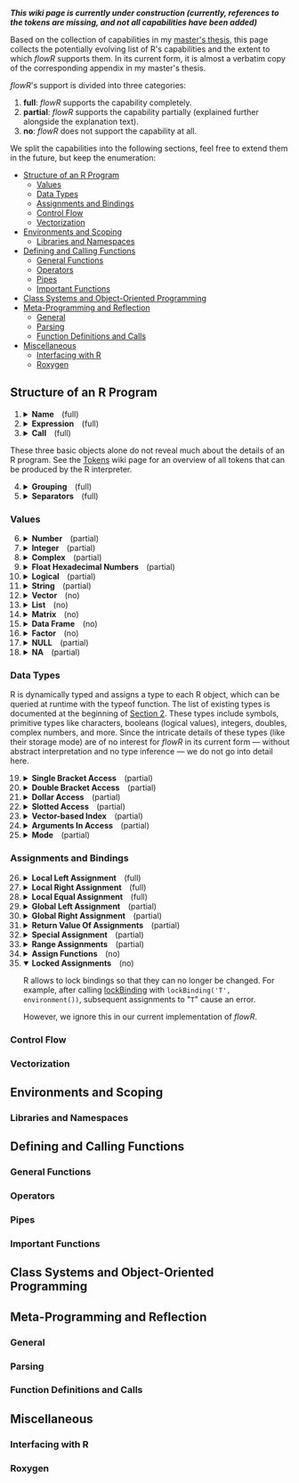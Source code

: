 ***This wiki page is currently under construction (currently, references to the tokens are missing, and not all capabilities have been added)***

Based on the collection of capabilities in my [master's thesis](http://dx.doi.org/10.18725/OPARU-50107), this page collects the potentially evolving list of R's capabilities and the extent to which *flowR* supports them.
In its current form, it is almost a verbatim copy of the corresponding appendix in my master's thesis.

*flowR*'s support is divided into three categories:

1. **full**: *flowR* supports the capability completely.
2. **partial**: *flowR* supports the capability partially (explained further alongside the explanation text).
3. **no**: *flowR* does not support the capability at all.

We split the capabilities into the following sections, feel free to extend them in the future, but keep the enumeration:

<!-- TOC -->
- [Structure of an R Program](#structure-of-an-r-program)
  - [Values](#values)
  - [Data Types](#data-types)
  - [Assignments and Bindings](#assignments-and-bindings)
  - [Control Flow](#control-flow)
  - [Vectorization](#vectorization)
- [Environments and Scoping](#environments-and-scoping)
  - [Libraries and Namespaces](#libraries-and-namespaces)
- [Defining and Calling Functions](#defining-and-calling-functions)
  - [General Functions](#general-functions)
  - [Operators](#operators)
  - [Pipes](#pipes)
  - [Important Functions](#important-functions)
- [Class Systems and Object-Oriented Programming](#class-systems-and-object-oriented-programming)
- [Meta-Programming and Reflection](#meta-programming-and-reflection)
  - [General](#general)
  - [Parsing](#parsing)
  - [Function Definitions and Calls](#function-definitions-and-calls)
- [Miscellaneous](#miscellaneous)
  - [Interfacing with R](#interfacing-with-r)
  - [Roxygen](#roxygen)
<!-- TOC -->

## Structure of an R Program

<!-- I use an enumerated list so that in case the numbers change there is no need to change *everything* -->

<ol>
<li> <details> <summary><b>Name</b>&emsp;(full)</summary>

Usually, names are referred to as symbols and they most often represent a variable name, although they are part of a function call as well. They can be created from strings, with functions like [base::as.name](https://www.rdocumentation.org/packages/base/versions/3.6.2/topics/name) or [rlang::sym](https://www.rdocumentation.org/packages/rlang/versions/1.1.1/topics/sym) from the [rlang](https://www.rdocumentation.org/packages/rlang/versions/1.1.1) package (see [Section 2.1.3.1](https://cran.r-project.org/doc/manuals/r-release/R-lang.html#Symbol-objects) of the R language definition).
The definition of what exactly
can be part of a name can be found in [Section 10.3.2](https://cran.r-project.org/doc/manuals/r-release/R-lang.html#Identifiers) of the language definition, allowing an identifier to be "a sequence of letters, digits, the
period, and the underscore" with the restriction that it cannot start with a
digit or with a period followed by a digit and the precise definition being
dependent on the current locale.

It should be noted, however, that besides the usual identifiers, R does
allow the use of backticks and strings to create names that do not follow
the rules. Hence, `'2' <- 42` is valid R code and assigns the value&nbsp;`42` to
the name&nbsp;`"2"`. This is no different from&nbsp;`"2" <- 42` (although the tokens
are different, with `SYMBOL` for the first, and `STR_CONST` for the second example).
However, when trying to access the value bound to the name,
one can use backticks but neither double nor single quotes as they evaluate
to the corresponding string.
Yet, there are reflective functions like get
which allow to use strings.

Besides these rules, [Section 10.3.3](https://cran.r-project.org/doc/manuals/r-release/R-lang.html#Reserved-words) of the R language definition defines
a set of reserved words that can not be used as object names. Nevertheless,
they still can be assigned (although some require the use of backticks).
With this, `... <- 3` and `` `if` <- 42 `` are valid. The values can be queried
with `get("...")` and `get("if")`, respectively.

*flowR* supports all of these variants. Most are already handled by the used
R parser, with the normalization allowing assignments to strings, and the
dataflow analysis handling the use of backticks. Querying a value with a
function like get, however, is currently not supported.

</details>
</li>

<li> <details> <summary><b>Expression</b>&emsp;(full)</summary>

   Within [Section 2.1.4](https://cran.r-project.org/doc/manuals/r-release/R-lang.html#Expression-objects), the language definition specifies an expression
  to consist of one or more statements, with the term "statement" explicitly
  referring to any "syntactically correct collection of tokens". This means,
  that R uses the term "expression" to refer to unevaluated but parsed
  R code. The explicit evaluation of an expression can be triggered with the
  [base::eval](https://www.rdocumentation.org/packages/base/versions/3.6.2/topics/eval) function, although the evaluation of an expression is usually done
  implicitly by the interpreter, only stopped by functions like [base::quote](https://www.rdocumentation.org/packages/base/versions/3.6.2/topics/substitute) or [base::expression](https://www.rdocumentation.org/packages/base/versions/3.6.2/topics/expression). An expression (`expr`<sup>T63</sup> ) may contain multiple other expressions
  and is often referred to as an expression list (`exprlist`<sup>T65</sup>) in that case.
  Usually,&nbsp;R uses newlines to separate expressions.

  From a syntactical perspective, the handling of expressions is completely
  the responsibility of the R parser. However, the normalization adds a set
  of semantic constraints regarding our understanding of what exactly is
  allowed in R. Hence, *flowR*’s support is limited to this understanding.

</details>
</li>


<li> <details> <summary><b>Call</b>&emsp;(full)</summary>

A call refers not just to the *call* of a conventional *function* but also the
call of operators and even to structures like *if*, *for*, *while*, and *repeat* loops. While the exact notion of what a call refers to is
of lesser interest, it is usually used for the "call"-mode.

Within this thesis, we use the term "call" to refer to explicit *function calls*, as *flowR* handles structures like a for loop as language constructs and not  as functions.
</details>
</li>

</ol>

These three basic objects alone do not reveal much about the details of an R&nbsp;program. See the [Tokens](https://github.com/Code-Inspect/flowr/wiki/Tokens) wiki page for an overview of all tokens that can be produced by the R&nbsp;interpreter.

<ol start="4">

<li> <details> <summary><b>Grouping</b>&emsp;(full)</summary>


Similar to several other languages like Java or TeX,&nbsp;R allows grouping
expressions with the help of `{`<sup>T61</sup> and `}`<sup>T62</sup>. However, differing from those
languages, these groups do not introduce a new *scope*.

Within an expression, the tokens `(`<sup>T57</sup>
and `)`<sup>T58</sup>
can be used for grouping as well, only excluding the context of *function calls* and *function definitions*
in which they are used to denote the arguments and parameters respectively. Just like in mathematics and most programming languages, `(`<sup>T57</sup> and
`)`<sup>T58</sup> can be used to manipulate the evaluation order.

Since the R&nbsp;parser does only handle the precedence change of `(`<sup>T57</sup> and `)`<sup>T58</sup>
and the grouping with `{`<sup>T61</sup> and `}`<sup>T62</sup>, the normalization has to deal with the use of delimiters within function arguments, parameters, and expressions.

</details></li>

<li> <details> <summary><b>Separators</b>&emsp;(full)</summary>


Separators help R to distinguish between otherwise ambiguous expressions
like `a <- 1` and `a < -1`. They are partially defined by [Section 10.3.5](https://cran.r-project.org/doc/manuals/r-release/R-lang.html#Separators),
with more separator tokens on the [Tokens](https://github.com/Code-Inspect/flowr/wiki/Tokens#tokens-used-to-delimit-parts-of-expressions) wiki page. The most common
separator is the usage of whitespace which is automatically handled by the [base::parse](https://www.rdocumentation.org/packages/base/versions/3.6.2/topics/parse) function. Although R allows to separate expressions with a `;`<sup>T60</sup>
,
this is [discouraged](https://style.tidyverse.org/syntax.html#semicolons), and not handled by the R&nbsp;parser.

Nevertheless, the normalization of *flowR* does handle the use of semicolons, as well as `,`<sup>T59</sup>, in combination with arguments and parameters.
</details></li>


</ol>

### Values

<ol start="6">

<li> <details> <summary><b>Number</b>&emsp;(partial)</summary>

R separates three different types of numbers: integer, complex, and
"numeric", which corresponds to the intuitive understanding of a double.
`2`, `4e2`, and `-3.1` are all numeric constants in&nbsp;R [(Section 3.1.1)](https://cran.r-project.org/doc/manuals/r-release/R-lang.html#Constants).

Currently, this capability is ignored in the dataflow analysis of *flowR*, but
it is fully supported by the normalization step.

</details></li>

<li> <details> <summary><b>Integer</b>&emsp;(partial)</summary>

Numbers which are suffixed by an `L` to indicate, that they are a constant
integer.

Similar to numbers, we ignore this capability in the dataflow analysis of
*flowR* but support it with the normalization step.
</details></li>

<li> <details> <summary><b>Complex</b>&emsp;(partial)</summary>

Using the suffix `i`, R allows to specify complex numbers like `3i`.

Similar to the other numbers, we ignore this capability in the dataflow
analysis of *flowR* but support it with the normalization step.
</details></li>

<li> <details> <summary><b>Float Hexadecimal Numbers</b>&emsp;(partial)</summary>

As a special way of specifying numbers,&nbsp;R allows for the ["C99-style"](https://gcc.gnu.org/onlinedocs/gcc/Hex-Floats.html) of
hexadecimal floating-point constants [(Section 10.3.1)](https://cran.r-project.org/doc/manuals/r-release/R-lang.html#Literal-constants).

Similar to numbers, we ignore this capability in the dataflow analysis of
*flowR* but support it with the normalization step.
</details></li>

<li> <details> <summary><b>Logical</b>&emsp;(partial)</summary>

The "logical" represents the boolean type of&nbsp;R, expressed by `TRUE` and
`FALSE` (which are also accessible by the aliases&nbsp;`T` and&nbsp;`F`). Similar to other
languages, non-empty and non-zero values are considered "truthy" (i.e.,&nbsp;`!1`
evaluates to `FALSE`).

While we have limited support for `if(TRUE)` and `if(FALSE)` in the dataflow
analysis, and fully support logicals in the normalization, there is no special
behavior for logical values in *flowR*.
</details></li>

<li> <details> <summary><b>String</b>&emsp;(partial)</summary>

Although strings are vectors, they have a length of one as defined in
[Section 2.1.1](https://cran.r-project.org/doc/manuals/r-release/R-lang.html#Vector-objects) of the&nbsp;R language definition.
Strings can be created using either single or double quotes.

Similar to numbers, we ignore this capability in the dataflow analysis of
*flowR* but support it in our normalization.
</details></li>

<li> <details> <summary><b>Vector</b>&emsp;(no)</summary>

Vectors are essentially arrays with a dynamic length, defined in [Section 2.1.1](https://cran.r-project.org/doc/manuals/r-release/R-lang.html#Vector-objects) of the&nbsp;R language definition.

However, without any type inference in the current implementation of *flowR*, we do not have to do anything special to support them during any of the steps of our analysis.
</details></li>

<li> <details> <summary><b>List</b>&emsp;(no)</summary>

Defined in [Section 21.2](https://cran.r-project.org/doc/manuals/r-release/R-lang.html#List-objects) of the&nbsp;R
language definition, lists are a special form of vectors, "generic vectors", that allow each element to have a different
type. Furthermore, the individual elements of a list can be named `l <- list(a=1,b=2)` and consequently accessed by named access
as `l$a`. An old and deprecated variant of lists are pairlists, defined in [Section 2.1.11](https://cran.r-project.org/doc/manuals/r-release/R-lang.html#Pairlist-objects) of the&nbsp;R language definition.

Similar to vectors, there is currently no special support for lists.
</details></li>

<li> <details> <summary><b>Matrix</b>&emsp;(no)</summary>

Matrices are essentially multidimensional vectors (or vectors are matrices with only one column). For example,
the expression `m <- matrix(1:4, nrow=2, ncol=2)`
creates the matrix $`m =\left(\begin{smallmatrix}
1 & 3 \\
2 & 4
\end{smallmatrix}\right)`$ as a vector of vectors using the matrix function [(Section 3.4.2)](https://cran.r-project.org/doc/manuals/r-release/R-lang.html#Indexing-matrices-and-arrays).

As with lists, there is currently no special support for matrices implemented in *flowR*.
</details></li>

<li> <details> <summary><b>Data Frame</b>&emsp;(no)</summary>

A data frame is a list of elements (vectors, matrices, or factors) all
with the same length, and probably best described as a table structure [(Section 2.3.2)](https://cran.r-project.org/doc/manuals/r-release/R-lang.html#Data-frame-objects).

As with vectors and lists, there is currently no special support for data frames, nor is it necessary (without, e.g., abstract interpretation).
</details></li>

<li> <details> <summary><b>Factor</b>&emsp;(no)</summary>

Factors are a special form of an ordered or unordered "enum" - items that
can only have a finite number of values. Depending on the requirements, they can be represented as a vector.

As with vectors and data frames we handle factors as any other value.
</details></li>

<li> <details> <summary><b>NULL</b>&emsp;(partial)</summary>

`NULL` is a special and unique object used to specifically mark the absence
of an object [(Section 2.1.6)](https://cran.r-project.org/doc/manuals/r-release/R-lang.html#NULL-object).

Just like numbers we currently do not treat `NULL` in any special way, although we prevent assignments and references during the dataflow
analysis.
</details></li>


<li> <details> <summary><b>NA</b>&emsp;(partial)</summary>

`NA` is a special value that indicates that a value is "present" but unknown,
as defined in [Section 3.3.4](https://cran.r-project.org/doc/manuals/r-release/R-lang.html#Elementary-arithmetic-operations) in the&nbsp;R language definition.

As long as we do not support abstract interpretation or values during
the dataflow analysis, there is no need to treat `NA` in any
special way (although we prevent assignments and references, similar to
our handling of `NULL`).
</details></li>


</ol>

### Data Types

R is dynamically typed and assigns a type to each R object, which can be
queried at runtime with the typeof function. The list of existing types is
documented at the beginning of [Section 2](https://cran.r-project.org/doc/manuals/r-release/R-lang.html#Objects).
These types include symbols, primitive types like characters, booleans (logical values), integers,
doubles, complex numbers, and more. Since the intricate details of these
types (like their storage mode) are of no interest for *flowR* in its current
form — without abstract interpretation and no type inference — we do
not go into detail here.

<ol start="19">

<li> <details> <summary><b>Single Bracket Access</b>&emsp;(partial)</summary>

Using `[` to access a list returns a list of selected elements, as it allows
to index the list by a vector as well, as defined in [Section 3.4.1](https://cran.r-project.org/doc/manuals/r-release/R-lang.html#Indexing-by-vectors) of the&nbsp;R language definition.
For example, with `v <- c(1,2,3)`, the access with `v[c(TRUE,FALSE,TRUE)]` returns the vector `c(1,3)`.
Furthermore, it is possible to access multidimensional structures like `x[i, j]`, and to use
an "empty" vector for indexing, which returns the whole vector, but
without its attributes except for "names", "dim", and "dimnames".
As an example, `v[] <- 1` sets all elements of `v` to `1`, and `m[1,]` returns the first row of a matrix `m` (indexing starts at `1`).

Currently, *flowR* does not differentiate between the elements of a vector or a list. Therefore, it considers every access as a potential access to all elements.

</details></li>

<li> <details> <summary><b>Double Bracket Access</b>&emsp;(partial)</summary>

While rarely used for a vector or matrix, `[[` is common when only a single element of a list is of interest. In that way, it is similar to the array access in Java or C++. Like the single bracket variant, it can be used to
access a single element in multidimensional data structures like a matrix with `m[[1,2]]`.

Again, *flowR* does not differentiate between the individual elements of objects and therefore treats every access as potentially accessing all elements.

</details></li>

<li> <details> <summary><b>Dollar Access</b>&emsp;(partial)</summary>

The "dollar" or "named" access with `$` allows to access named lists like
`l <- list(a=1,b=2)`. While either the usage of a string as in `l$"a"` or a
symbol as in `l$a` is possible, both behave the same, using the name `"a"` (i.e.,
the symbol is not resolved). In general, the index is not computable when
using name-based access, as defined in [Section 3.4](https://cran.r-project.org/doc/manuals/r-release/R-lang.html#Indexing) of the&nbsp;R language definition.
This allows to group related functions, for example, as:

```R
l <- list(a=\() 3, b=\() 4)
```

Then, for example, the first lambda function can be called as `l$a()`. While
*flowR* realizes, that an element of `l` is called, it does not properly identify
the called element, handling the access similar to single and double bracket
access.
</details></li>

<li> <details> <summary><b>Slotted Access</b>&emsp;(partial)</summary>

The access with `@`, the "[slotOp](https://rdrr.io/r/base/slotOp.html)", allows to access contents of a `S4` class
structure. In a way, this is just a glorified named list that is linked to a
class:

```R
setClass("Pengu", slots=list(name="character", age="numeric"))
p <- new("Pengu", name="Tux", age=42)
```

With this, we define a new class named "Pengu", with two slots: "name"
of type character and "age" of type numeric. The next line creates the
42-year-old penguin named "Tux". Now, we can access its name as `p@name`
and its age as `p@age`.

Currently, *flowR* has no concept of these classes and hence no special
support for OOP-principles. Therefore, it treats `p@name` as a potential
access to all elements of `p`.
</details></li>

<li> <details> <summary><b>Vector-based Index</b>&emsp;(partial)</summary>

As described alongside the single bracket access R19 and defined in [Section 3.4.1](https://cran.r-project.org/doc/manuals/r-release/R-lang.html#Indexing-by-vectors) of the&nbsp;R language definition, a vector like `v <- c(3,4,5)`,
can be accessed as `v[c(1,3)]`, returning the first and third element of `v`.

Similar to all the other ways of access, *flowR* treats this as possibly accessing
all elements of `v`.
</details></li>

<li> <details> <summary><b>Arguments In Access</b>&emsp;(partial)</summary>

Given a data frame, the corresponding access operators like the single
bracket access, are modified, so they accept arguments. This way, `d$name`
is equivalent `d[["name", exact=FALSE]]`.

While explained at length in the [Extract topic](https://www.rdocumentation.org/packages/base/versions/3.6.2/topics/Extract) of the&nbsp;R documentation, the
details are not relevant for the current implementation of *flowR*.
</details></li>

<li> <details> <summary><b>Mode</b>&emsp;(partial)</summary>

R separates the type of an object, from its mode (the “basic structure” of
the object), and its `storage.mode`, which can be queried by [mode](https://www.rdocumentation.org/packages/base/versions/3.6.2/topics/mode).

However, this is currently of no interest to *flowR*, as it ignores typing
information.
</details></li>
</ol>

### Assignments and Bindings

<ol start="26">

<li> <details> <summary><b>Local Left Assignment</b>&emsp;(full)</summary>

Identified by an expression consisting of the tokens `expr`, `LEFT_ASSIGN`, `expr` with the `<-` lexeme, the local left assignment is the ["recommended"](https://style.tidyverse.org/syntax.html#assignment-1) way of binding a name to a value in R (although the topic of if `=` is better than `<-` is heavily discussed).
It binds its *RHS* expression to its *LHS* which is expected to be a name within the current environment.

Furthermore, the local left assignment returns its *RHS* but wrapped with
the [invisible](https://www.rdocumentation.org/packages/base/versions/3.6.2/topics/invisible) function, which prevents the result from being printed
automatically within the R interpreter. This allows nested assignments like
`x <- y <- 1` to work as expected, binding both, `x` and `y` to the value `1`.

*flowR* offers full support for this assignment but does currently ignore
potential re-definitions of the `<-` operator.

</details></li>

<li> <details> <summary><b>Local Right Assignment</b>&emsp;(full)</summary>

Similar to local left assignment, but with the role of the left-hand and the
right-hand side swapped. In `3 -> x`, the name `x` is bound to the value `3`.
Likewise, it returns its *LHS* wrapped with [invisible](https://www.rdocumentation.org/packages/base/versions/3.6.2/topics/invisible).

Similar to the local left assignment, *flowR* offers full support for this assignment but ignores potential re-definitions.

</details></li>

<li> <details> <summary><b>Local Equal Assignment</b>&emsp;(full)</summary>

On the top level or within a group, using `=` binds an expression to a
name. The assignment `x = 3` works like the local left assignment. However,
within arguments and parameter the behavior changes, alongside the
corresponding change in the token type from `EQ_ASSIGN` to `EQ_SUB`
and `EQ_FORMALS`.
For another important differentiation when used in arguments, we recommend Section&nbsp;8.2.26 of the great [The R Inferno](https://www.burns-stat.com/pages/Tutor/R_inferno.pdf) by Burns.


Besides using `=`, there is the older variant of the local equal assignment
using an additional colon: `:=`. While (from [lintr](https://github.com/r-lib/lintr/blob/3d9e6d78efe7fc41d8b545a845a984a0821cfbbe/R/assignment_linter.R#L95-L96))
> it’s [`:=`] extremely uncommon as a normal assignment operator

the operator is usually overloaded (see the [op-colon-equals](https://www.rdocumentation.org/packages/rlang/versions/0.0.0.9000/topics/op-colon-equals) topic of [rlang](https://cran.r-project.org/package=rlang)).

Again, *flowR* offers full support for this assignment but ignores potential
re-definitions.
</details></li>

<li> <details> <summary><b>Global Left Assignment</b>&emsp;(partial)</summary>

The global left assignment works as the local left assignment but does not
bind the name in the currently active environment. Instead, it searches for
the name in the parent environment (see Wickham's "Advanced R", [Section 7.2.4](https://adv-r.hadley.nz/environments.html#super-assignment--) and [Section 7.4.1](https://adv-r.hadley.nz/environments.html#search-path)).

While *flowR* offers support for the global left assignment we can not be
sure that it handles it correctly in every case, as we can not definitely
determine the lowest environment that holds the definition of a name (as
this may be dependent on the dynamic call stack).
</details></li>

<li> <details> <summary><b>Global Right Assignment</b>&emsp;(partial)</summary>

Just like the local right assignment is similar to the local left assignment,
the global right assignment is similar to its global left counterpart. So
`3 ->> x` globally binds the name&nbsp;`x` to the value&nbsp;`3`.

*flowR* supports the global right assignment the same way as the global left
assignment.
</details></li>

<li> <details> <summary><b>Return Value Of Assignments</b>&emsp;(partial)</summary>

Every assignment [invisibly](https://www.rdocumentation.org/packages/base/versions/3.6.2/topics/invisible) returns its source. Hence, `a <- 3` returns `3`,
and `5 ->> b` returns `5`.

*flowR* supports this behavior, by keeping the ingoing references in the processing of assignments. However, it does not mark the value as "invisible".
</details></li>

<li> <details> <summary><b>Special Assignment</b>&emsp;(partial)</summary>

For all of the assignments,&nbsp;R has special variants, when combined with the
access operators. For example, there is "`[<-`" (explained alongside [Extract](https://www.rdocumentation.org/packages/base/versions/3.6.2/topics/Extract) topic of the base package), when assigning the single value of a vector as in `x[1] <- 3`.

The current implementation of *flowR* does not offer special support for
these assignments, but treats them like the assignment without the access
operator (e.g., it treats "`[<-`" just like "`<-`"). Nevertheless, the processor
for the `RAccess` node, still causes the effect of the assignment
to be labeled as "maybe" so that the definition is treated as a potential
redefinition of every cell in the vector or list.
</details></li>

<li> <details> <summary><b>Range Assignments</b>&emsp;(partial)</summary>

As already explained alongside the usage of vectors for indexing,&nbsp;R allows
an assignment like `v[1:3] <- 4:6` which causes the first three elements of the vector to be&nbsp;`4`,&nbsp;`5`, and&nbsp;`6` respectively.

As with the special assignments, *flowR* does not offer special support for
this kind of assignment.
</details></li>

<li> <details> <summary><b>Assign Functions</b>&emsp;(no)</summary>

Besides the assignment operators like the local left assignment, R offers
various functions like [assign](https://www.rdocumentation.org/packages/base/versions/3.6.2/topics/assign) and [rbind](https://www.rdocumentation.org/packages/base/versions/3.6.2/topics/cbind) that can be used to assign values to names.

Currently, all of them are not supported by *flowR*.
</details></li>

<li> <details open> <summary><b>Locked Assignments</b>&emsp;(no)</summary>

R allows to lock bindings so that they can no longer be changed. For example, after calling [lockBinding](https://stat.ethz.ch/R-manual/R-devel/library/base/html/bindenv.html) with `lockBinding('T', environment())`, subsequent assignments to "`T`" cause an error.

However, we ignore this in our current implementation of *flowR*.
</details></li>
</ol>

### Control Flow

### Vectorization

## Environments and Scoping

### Libraries and Namespaces

## Defining and Calling Functions

### General Functions

### Operators

### Pipes

### Important Functions

## Class Systems and Object-Oriented Programming

## Meta-Programming and Reflection

### General

### Parsing

### Function Definitions and Calls

## Miscellaneous

### Interfacing with R

### Roxygen
